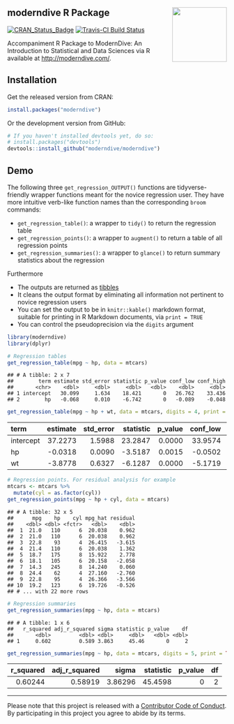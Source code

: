 
moderndive R Package <img src="https://github.com/moderndive/moderndive/blob/master/images/hex_blue_text.png?raw=true" align="right" width=125 />
-------------------------------------------------------------------------------------------------------------------------------------------------

[![CRAN\_Status\_Badge](http://www.r-pkg.org/badges/version/moderndive)](https://cran.r-project.org/package=moderndive) [![Travis-CI Build Status](https://travis-ci.org/moderndive/moderndive.svg?branch=master)](https://travis-ci.org/moderndive/moderndive)

Accompaniment R Package to ModernDive: An Introduction to Statistical and Data Sciences via R available at <http://moderndive.com/>.

Installation
------------

Get the released version from CRAN:

``` r
install.packages("moderndive")
```

Or the development version from GitHub:

``` r
# If you haven't installed devtools yet, do so:
# install.packages("devtools")
devtools::install_github("moderndive/moderndive")
```

Demo
----

The following three `get_regression_OUTPUT()` functions are tidyverse-friendly wrapper functions meant for the novice regression user. They have more intuitive verb-like function names than the corresponding `broom` commands:

-   `get_regression_table()`: a wrapper to `tidy()` to return the regression table
-   `get_regression_points()`: a wrapper to `augment()` to return a table of all regression points
-   `get_regression_summaries()`: a wrapper to `glance()` to return summary statistics about the regression

Furthermore

-   The outputs are returned as [tibbles](https://blog.rstudio.com/2016/03/24/tibble-1-0-0/)
-   It cleans the output format by eliminating all information not pertinent to novice regression users
-   You can set the output to be in `knitr::kable()` markdown format, suitable for printing in R Markdown documents, via `print = TRUE`
-   You can control the pseudoprecision via the `digits` argument

``` r
library(moderndive)
library(dplyr)

# Regression tables
get_regression_table(mpg ~ hp, data = mtcars)
```

    ## # A tibble: 2 x 7
    ##        term estimate std_error statistic p_value conf_low conf_high
    ##       <chr>    <dbl>     <dbl>     <dbl>   <dbl>    <dbl>     <dbl>
    ## 1 intercept   30.099     1.634    18.421       0   26.762    33.436
    ## 2        hp   -0.068     0.010    -6.742       0   -0.089    -0.048

``` r
get_regression_table(mpg ~ hp + wt, data = mtcars, digits = 4, print = TRUE)
```

| term      |  estimate|  std\_error|  statistic|  p\_value|  conf\_low|  conf\_high|
|:----------|---------:|-----------:|----------:|---------:|----------:|-----------:|
| intercept |   37.2273|      1.5988|    23.2847|    0.0000|    33.9574|     40.4972|
| hp        |   -0.0318|      0.0090|    -3.5187|    0.0015|    -0.0502|     -0.0133|
| wt        |   -3.8778|      0.6327|    -6.1287|    0.0000|    -5.1719|     -2.5837|

``` r
# Regression points. For residual analysis for example
mtcars <- mtcars %>% 
  mutate(cyl = as.factor(cyl))
get_regression_points(mpg ~ hp + cyl, data = mtcars)
```

    ## # A tibble: 32 x 5
    ##      mpg    hp    cyl mpg_hat residual
    ##    <dbl> <dbl> <fctr>   <dbl>    <dbl>
    ##  1  21.0   110      6  20.038    0.962
    ##  2  21.0   110      6  20.038    0.962
    ##  3  22.8    93      4  26.415   -3.615
    ##  4  21.4   110      6  20.038    1.362
    ##  5  18.7   175      8  15.922    2.778
    ##  6  18.1   105      6  20.158   -2.058
    ##  7  14.3   245      8  14.240    0.060
    ##  8  24.4    62      4  27.160   -2.760
    ##  9  22.8    95      4  26.366   -3.566
    ## 10  19.2   123      6  19.726   -0.526
    ## # ... with 22 more rows

``` r
# Regression summaries
get_regression_summaries(mpg ~ hp, data = mtcars)
```

    ## # A tibble: 1 x 6
    ##   r_squared adj_r_squared sigma statistic p_value    df
    ##       <dbl>         <dbl> <dbl>     <dbl>   <dbl> <dbl>
    ## 1     0.602         0.589 3.863     45.46       0     2

``` r
get_regression_summaries(mpg ~ hp, data = mtcars, digits = 5, print = TRUE)
```

|  r\_squared|  adj\_r\_squared|    sigma|  statistic|  p\_value|   df|
|-----------:|----------------:|--------:|----------:|---------:|----:|
|     0.60244|          0.58919|  3.86296|    45.4598|         0|    2|

------------------------------------------------------------------------

Please note that this project is released with a [Contributor Code of Conduct](CONDUCT.md). By participating in this project you agree to abide by its terms.
